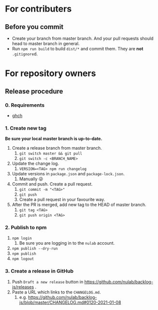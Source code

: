 # For contributers

## Before you commit

* Create your branch from master branch. And your pull requests should head to master branch in general.
* Run `npm run build` to build `dist/*` and commit them. They are **not** `.gitignore`d.

# For repository owners

## Release procedure

### 0. Requirements

* [ghch](https://github.com/Songmu/ghch)

### 1. Create new tag

**Be sure your local master branch is up-to-date.**

1. Create a release branch from master branch.
    1. `git switch master && git pull`
    1. `git switch -c <BRANCH_NAME>`
1. Update the change log.
    1. `VERSION=<TAG> npm run changelog`
1. Update versions in `package.json` and `package-lock.json`.
    1. Manually 😜
1. Commit and push. Create a pull request.
    1. `git commit -m "<TAG>"`
    1. `git push`
    1. Create a pull request in your favourite way.
1. After the PR is merged, add new tag to the HEAD of master branch.
    1. `git tag <TAG>`
    1. `git push origin <TAG>`

### 2. Publish to npm

1. `npm login`
    1. Be sure you are logging in to the `nulab` account.
1. `npm publish --dry-run`
1. `npm publish`
1. `npm logout`

### 3. Create a release in GitHub

1. Push `Draft a new release` button in https://github.com/nulab/backlog-js/releases .
1. Paste a URL which links to the `CHANGELOG.md`.
    1. e.g. https://github.com/nulab/backlog-js/blob/master/CHANGELOG.md#0120-2021-01-08
